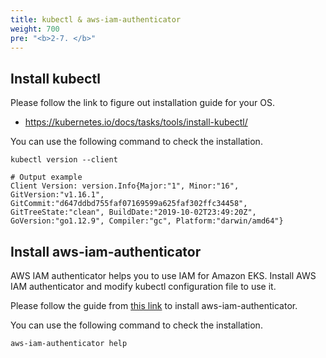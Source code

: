```yaml
---
title: kubectl & aws-iam-authenticator
weight: 700
pre: "<b>2-7. </b>"
---
```


## Install kubectl

Please follow the link to figure out installation guide for your OS.
* https://kubernetes.io/docs/tasks/tools/install-kubectl/ 

You can use the following command to check the installation.

```
kubectl version --client

# Output example
Client Version: version.Info{Major:"1", Minor:"16", GitVersion:"v1.16.1", GitCommit:"d647ddbd755faf07169599a625faf302ffc34458", GitTreeState:"clean", BuildDate:"2019-10-02T23:49:20Z", GoVersion:"go1.12.9", Compiler:"gc", Platform:"darwin/amd64"}
```


## Install aws-iam-authenticator

AWS IAM authenticator helps you to use IAM for Amazon EKS. Install AWS IAM authenticator and modify kubectl configuration file to use it.

Please follow the guide from [this link](https://docs.aws.amazon.com/ko_kr/eks/latest/userguide/install-aws-iam-authenticator.html) to install aws-iam-authenticator.


You can use the following command to check the installation.

```
aws-iam-authenticator help
```
